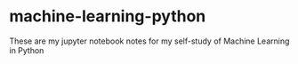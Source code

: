 # machine-learning-python

These are my jupyter notebook notes for my self-study of Machine Learning in Python